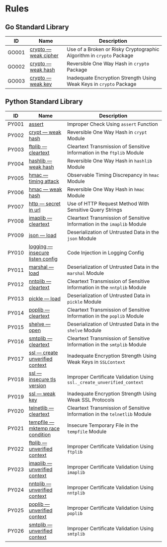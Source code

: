 # Rules

## Go Standard Library

| ID | Name | Description |
|----|------|-------------|
| GO001 | [crypto — weak cipher](rules/go/stdlib/crypto_weak_cipher.md) | Use of a Broken or Risky Cryptographic Algorithm in `crypto` Package |
| GO002 | [crypto — weak hash](rules/go/stdlib/crypto_weak_hash.md) | Reversible One Way Hash in `crypto` Package |
| GO003 | [crypto — weak key](rules/go/stdlib/crypto_weak_key.md) | Inadequate Encryption Strength Using Weak Keys in `crypto` Package |

## Python Standard Library

| ID | Name | Description |
|----|------|-------------|
| PY001 | [assert](rules/python/stdlib/assert.md) | Improper Check Using `assert` Function |
| PY002 | [crypt — weak hash](rules/python/stdlib/crypt_weak_hash.md) | Reversible One Way Hash in `crypt` Module |
| PY003 | [ftplib — cleartext](rules/python/stdlib/ftplib_cleartext.md) | Cleartext Transmission of Sensitive Information in the `ftplib` Module |
| PY004 | [hashlib — weak hash](rules/python/stdlib/hashlib_weak_hash.md) | Reversible One Way Hash in `hashlib` Module |
| PY005 | [hmac — timing attack](rules/python/stdlib/hmac_timing_attack.md) | Observable Timing Discrepancy in `hmac` Module |
| PY006 | [hmac — weak hash](rules/python/stdlib/hmac_weak_hash.md) | Reversible One Way Hash in `hmac` Module |
| PY007 | [http — secret in url](rules/python/stdlib/http_url_secret.md) | Use of HTTP Request Method With Sensitive Query Strings |
| PY008 | [imaplib — cleartext](rules/python/stdlib/imaplib_cleartext.md) | Cleartext Transmission of Sensitive Information in the `imaplib` Module |
| PY009 | [json — load](rules/python/stdlib/json_load.md) | Deserialization of Untrusted Data in the `json` Module |
| PY010 | [logging — insecure listen config](rules/python/stdlib/logging_insecure_listen_config.md) | Code Injection in Logging Config |
| PY011 | [marshal — load](rules/python/stdlib/marshal_load.md) | Deserialization of Untrusted Data in the `marshal` Module |
| PY012 | [nntplib — cleartext](rules/python/stdlib/nntplib_cleartext.md) | Cleartext Transmission of Sensitive Information in the `nntplib` Module |
| PY013 | [pickle — load](rules/python/stdlib/pickle_load.md) | Deserialization of Untrusted Data in `pickle` Module |
| PY014 | [poplib — cleartext](rules/python/stdlib/poplib_cleartext.md) | Cleartext Transmission of Sensitive Information in the `poplib` Module |
| PY015 | [shelve — open](rules/python/stdlib/shelve_open.md) | Deserialization of Untrusted Data in the `shelve` Module |
| PY016 | [smtplib — cleartext](rules/python/stdlib/smtplib_cleartext.md) | Cleartext Transmission of Sensitive Information in the `smtplib` Module |
| PY017 | [ssl — create unverified context](rules/python/stdlib/ssl_create_unverified_context.md) | Inadequate Encryption Strength Using Weak Keys in `SSLContext` |
| PY018 | [ssl — insecure tls version](rules/python/stdlib/ssl_insecure_tls_version.md) | Improper Certificate Validation Using `ssl._create_unverified_context` |
| PY019 | [ssl — weak key](rules/python/stdlib/ssl_context_weak_key.md) | Inadequate Encryption Strength Using Weak SSL Protocols |
| PY020 | [telnetlib — cleartext](rules/python/stdlib/telnetlib_cleartext.md) | Cleartext Transmission of Sensitive Information in the `telnetlib` Module |
| PY021 | [tempfile — mktemp race condition](rules/python/stdlib/tempfile_mktemp_race_condition.md) | Insecure Temporary File in the ``tempfile`` Module |
| PY022 | [ftplib — unverified context](rules/python/stdlib/ftplib_unverified_context.md) | Improper Certificate Validation Using `ftplib` |
| PY023 | [imaplib — unverified context](rules/python/stdlib/imaplib_unverified_context.md) | Improper Certificate Validation Using `imaplib` |
| PY024 | [nntplib — unverified context](rules/python/stdlib/nntplib_unverified_context.md) | Improper Certificate Validation Using `nntplib` |
| PY025 | [poplib — unverified context](rules/python/stdlib/poplib_unverified_context.md) | Improper Certificate Validation Using `poplib` |
| PY026 | [smtplib — unverified context](rules/python/stdlib/smtplib_unverified_context.md) | Improper Certificate Validation Using `smtplib` |
